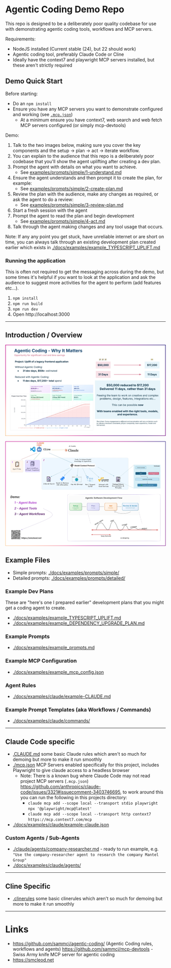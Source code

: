 # Agentic Coding Demo Repo

This repo is designed to be a deliberately poor quality codebase for use with demonstrating agentic coding tools, workflows and MCP servers.

Requirements:

- NodeJS installed (Current stable (24), but 22 should work)
- Agentic coding tool, preferably Claude Code or Cline
- Ideally have the context7 and playwright MCP servers installed, but these aren't strictly required

## Demo Quick Start

Before starting:

- Do an `npm install`
- Ensure you have any MCP servers you want to demonstrate configured and working (see [`.mcp.json`](.mcp.json))
  - At a minimum ensure you have context7, web search and web fetch MCP servers configured (or simply mcp-devtools)

Demo:

1. Talk to the two images below, making sure you cover the key components and the setup -> plan -> act -> iterate workflow.
2. You can explain to the audience that this repo is a deliberately poor codebase that you'll show the agent uplifting after creating a dev plan.
3. Prompt the agent with details on what you want to achieve.
    - See [examples/prompts/simple/1-understand.md](examples/prompts/simple/1-understand.md)
4. Ensure the agent understands and then prompt it to create the plan, for example:
    - See [examples/prompts/simple/2-create-plan.md](examples/prompts/simple/2-create-plan.md)
5. Review the plan with the audience, make any changes as required, or ask the agent to do a review:
    - See [examples/prompts/simple/3-review-plan.md](examples/prompts/simple/3-review-plan.md)
6. Start a fresh session with the agent
7. Prompt the agent to read the plan and begin development
    - See [examples/prompts/simple/4-act.md](examples/prompts/simple/4-act.md)
8. Talk through the agent making changes and any tool usage that occurs.

Note: If any any point you get stuck, have unreliable internet or are short on time, you can always talk through an existing development plan created earlier which exists in [./docs/examples/example_TYPESCRIPT_UPLIFT.md](./docs/examples/example_TYPESCRIPT_UPLIFT.md)

### Running the application

This is often not required to get the messaging across during the demo, but some times it's helpful if you want to look at the application and ask the audience to suggest more activities for the agent to perform (add features etc...).

1. `npm install`
2. `npm run build`
3. `npm run dev`
4. Open http://localhost:3000

---

## Introduction / Overview

![](./docs/1-why-agentic-coding-matters.jpg)

![](./docs/2-agentic-coding-flow.jpg)

## Example Files

- Simple prompts: [./docs/examples/prompts/simple/](./docs/examples/prompts/simple/)
- Detailed prompts: [./docs/examples/prompts/detailed/](./docs/examples/prompts/detailed/)

### Example Dev Plans

These are "here's one I prepared earlier" development plans that you might get a coding agent to create.

- [./docs/examples/example_TYPESCRIPT_UPLIFT.md](./docs/examples/example_TYPESCRIPT_UPLIFT.md)
- [./docs/examples/example_DEPENDENCY_UPGRADE_PLAN.md](./docs/examples/example_DEPENDENCY_UPGRADE_PLAN.md)

### Example Prompts

- [./docs/examples/example_prompts.md](./docs/examples/prompts/misc/example_prompts.md)

### Example MCP Configuration

- [./docs/examples/example_mcp_config.json](./docs/examples/example_mcp_config.json)

### Agent Rules

- [./docs/examples/claude/example-CLAUDE.md](./docs/examples/claude/example-CLAUDE.md)

### Example Prompt Templates (aka Workflows / Commands)

- [./docs/examples/claude/commands/](./docs/examples/claude/commands/)

---

## Claude Code specific

- [.CLAUDE.md](.CLAUDE.md) some basic Claude rules which aren't so much for demoing but more to make it run smoothly
- [./mcp.json](./mcp.json) MCP Servers enabled specifically for this project, includes Playwright to give claude access to a headless browser
  - Note: There is a known bug where Claude Code may not read project MCP servers (`.mcp.json`) https://github.com/anthropics/claude-code/issues/3321#issuecomment-3403746695, to work around this you can run the following in this projects directory:
    - `claude mcp add --scope local --transport stdio playwright npx '@playwright/mcp@latest'`
    - `claude mcp add --scope local --transport http context7 https://mcp.context7.com/mcp`
- [./docs/examples/claude/example-claude.json](./docs/examples/claude/example-claude.json)

### Custom Agents / Sub-Agents

- [./claude/agents/company-researcher.md](./claude/agents/company-researcher.md) - ready to run example, e.g. `"Use the company-researcher agent to research the company Mantel Group"`
- [./docs/examples/claude/agents/](./docs/examples/claude/agents/)

---

## Cline Specific

- [.clinerules](.clinerules) some basic clinerules which aren't so much for demoing but more to make it run smoothly

---

# Links

- https://github.com/sammcj/agentic-coding/ (Agentic Coding rules, workflows and agents)
https://github.com/sammcj/mcp-devtools - Swiss Army knife MCP server for agentic coding
- https://smcleod.net
